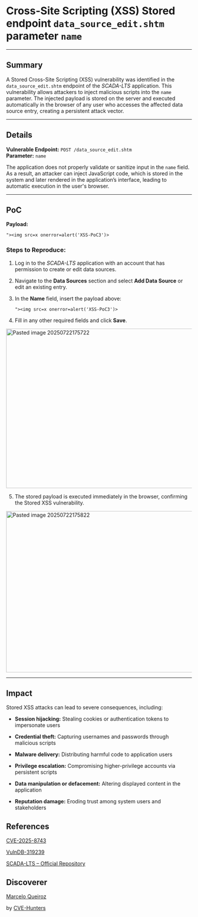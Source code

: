 # Cross-Site Scripting (XSS) Stored endpoint `data_source_edit.shtm` parameter `name`

---

## Summary

A Stored Cross-Site Scripting (XSS) vulnerability was identified in the `data_source_edit.shtm` endpoint of the _SCADA-LTS_ application. This vulnerability allows attackers to inject malicious scripts into the `name` parameter. The injected payload is stored on the server and executed automatically in the browser of any user who accesses the affected data source entry, creating a persistent attack vector.

---

## Details

**Vulnerable Endpoint:** `POST /data_source_edit.shtm`  
**Parameter:** `name`

The application does not properly validate or sanitize input in the `name` field. As a result, an attacker can inject JavaScript code, which is stored in the system and later rendered in the application’s interface, leading to automatic execution in the user's browser.

---

## PoC

**Payload:**

`"><img src=x onerror=alert('XSS-PoC3')>`

### Steps to Reproduce:

1. Log in to the _SCADA-LTS_ application with an account that has permission to create or edit data sources.
    
2. Navigate to the **Data Sources** section and select **Add Data Source** or edit an existing entry.
    
3. In the **Name** field, insert the payload above:
          
    `"><img src=x onerror=alert('XSS-PoC3')>`
    
4. Fill in any other required fields and click **Save**.

<img width="710" height="431" alt="Pasted image 20250722175722" src="https://github.com/user-attachments/assets/5a46a084-3b8d-47b1-9606-2a08767281cc" />


5. The stored payload is executed immediately in the browser, confirming the Stored XSS vulnerability.
    
<img width="835" height="436" alt="Pasted image 20250722175822" src="https://github.com/user-attachments/assets/c88fdd69-d610-4252-a808-722adb69fd30" />

    

---

## Impact

Stored XSS attacks can lead to severe consequences, including:

- **Session hijacking:** Stealing cookies or authentication tokens to impersonate users
    
- **Credential theft:** Capturing usernames and passwords through malicious scripts
    
- **Malware delivery:** Distributing harmful code to application users
    
- **Privilege escalation:** Compromising higher-privilege accounts via persistent scripts
    
- **Data manipulation or defacement:** Altering displayed content in the application
    
- **Reputation damage:** Eroding trust among system users and stakeholders


## References

[CVE-2025-8743](https://www.cve.org/CVERecord?id=CVE-2025-8743)

[VulnDB-319239](https://vuldb.com/?id.319239)

[SCADA-LTS – Official Repository](https://github.com/SCADA-LTS/Scada-LTS)

## Discoverer

[Marcelo Queiroz](www.linkedin.com/in/marceloqueirozjr) 

by [CVE-Hunters](https://github.com/Sec-Dojo-Cyber-House/cve-hunters)
